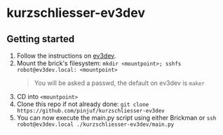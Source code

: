 # kurzschliesser-ev3dev

## Getting started

 1) Follow the instructions on [ev3dev](https://www.ev3dev.org/docs/tutorials/connecting-to-the-internet-via-usb/).
 2) Mount the brick's filesystem: `mkdir <mountpoint>; sshfs robot@ev3dev.local: <mountpoint>`
    > You will be asked a passwd, the default on ev3dev is `maker`
 3) CD into `<mountpoint>`
 4) Clone this repo if not already done: `git clone https://github.com/pinjuf/kurzschliesser-ev3dev`
 5) You can now execute the main.py script using either Brickman or `ssh robot@ev3dev.local ./kurzschliesser-ev3dev/main.py`
